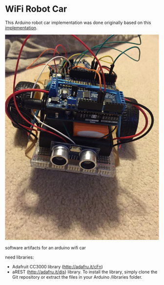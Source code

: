 # WiFi Robot Car

This Arduino robot car implementation was done originally based on this [implementation](wifi-coltrolled-mobile-robot.pdf).

![r1](https://raw.githubusercontent.com/spolyak/wifi-arduino-car/master/img/r1.JPG)


software artifacts for an arduino wifi car

need libraries:
* Adafruit CC3000 library (http://adafru.it/cFn) 
* aREST (http://adafru.it/dis) library. To install the library, simply clone the Git repository or extract the files in your Arduino /libraries folder.